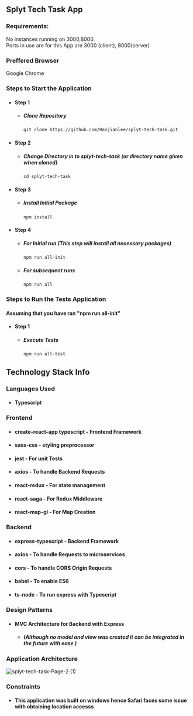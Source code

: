 ## Splyt Tech Task App

### Requirements:

No instances running on 3000,8000. <br/>
Ports in use are for this App are 3000 (client), 8000(server)

### Preffered Browser 

Google Chrome 

### Steps to Start the Application

- #### Step 1

  - ##### Clone Repository
    ```console
    git clone https://github.com/Hanjianlee/splyt-tech-task.git
    ```

- #### Step 2

  - ##### Change Directory in to splyt-tech-task (or directory name given when cloned)
    ```console
    cd splyt-tech-task
    ```

- #### Step 3

  - ##### Install Initial Package
    ```console
    npm install
    ```

- #### Step 4

  - ##### For Initial run (This step will install all necessary packages)
    ```console
    npm run all-init
    ```
  - ##### For subsequent runs
    ```console
    npm run all
    ```

### Steps to Run the Tests Application

#### Assuming that you have ran "npm run all-init"

- #### Step 1

  - ##### Execute Tests
    ```console
    npm run all-test
    ```

## Technology Stack Info  
### Languages Used 
  - #### Typescript

### Frontend 
  - #### create-react-app typescript - Frontend Framework
  - #### sass-css - styling preprocessor  
  - #### jest - For unit Tests
  - #### axios - To handle Backend Requests
  - #### react-redux - For state management 
  - #### react-saga - For Redux Middleware 
  - #### react-map-gl - For Map Creation 

### Backend
  - #### express-typescript - Backend Framework 
  - #### axios - To handle Requests to microservices 
  - #### cors - To handle CORS Origin Requests 
  - #### babel - To enable ES6 
  - #### ts-node - To run express with Typescript 

### Design Patterns
  - #### MVC Architecture for Backend with Express 
    - ##### (Although no model and view was created it can be integrated in the future with ease )

### Application Architecture
![splyt-tech-task-Page-2 (1)](https://user-images.githubusercontent.com/36333538/129743600-ff5aebe2-fe6a-4b21-a4ce-7b9591838608.png)

### Constraints 
  - #### This application was built on windows hence Safari faces some issue with obtaining location accesss

